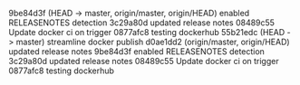 9be84d3f (HEAD -> master, origin/master, origin/HEAD) enabled RELEASENOTES detection
3c29a80d updated release notes
08489c55 Update docker ci on trigger
0877afc8 testing dockerhub
55b21edc (HEAD -> master) streamline docker publish
d0ae1dd2 (origin/master, origin/HEAD) updated release notes
9be84d3f enabled RELEASENOTES detection
3c29a80d updated release notes
08489c55 Update docker ci on trigger
0877afc8 testing dockerhub
